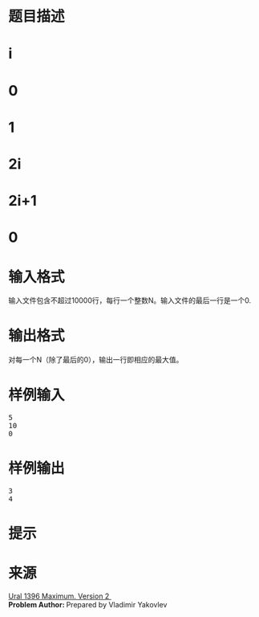 

# 题目描述



# i



# 0



# 1



# 2i



# 2i+1



# 0



# 输入格式


<div class="ptx" lang="zh-CN">
输入文件包含不超过10000行，每行一个整数N。输入文件的最后一行是一个0.
</div>

# 输出格式


<div class="ptx" lang="zh-CN">
对每一个N（除了最后的0），输出一行即相应的最大值。
</div>

# 样例输入


<pre class="sio">5
10
0</pre>

# 样例输出


<pre class="sio">3
4</pre>

# 提示



# 来源


<div class="ptx" lang="zh-CN">
<a href="http://acm.timus.ru/problem.aspx?num=1396" target="_blank">Ural 1396 Maximum. Version 2 </a> 
</div>
<div class="ptx" lang="zh-CN">
<b>Problem Author:<span class="Apple-converted-space"> </span></b>Prepared by Vladimir Yakovlev<span class="Apple-converted-space"> </span> 
</div>
